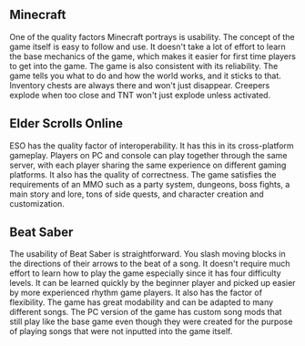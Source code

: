 ## Minecraft

One of the quality factors Minecraft portrays is usability. The concept of the game itself is easy to follow and use. It doesn't take a lot of effort to learn the base mechanics of the game, which makes it easier for first time players to get into the game. The game is also consistent with its reliability. The game tells you what to do and how the world works, and it sticks to that. Inventory chests are always there and won't just disappear. Creepers explode when too close and TNT won't just explode unless activated.

## Elder Scrolls Online

ESO has the quality factor of interoperability. It has this in its cross-platform gameplay. Players on PC and console can play together through the same server, with each player sharing the same experience on different gaming platforms. It also has the quality of correctness. The game satisfies the requirements of an MMO such as a party system, dungeons, boss fights, a main story and lore, tons of side quests, and character creation and customization.

## Beat Saber

The usability of Beat Saber is straightforward. You slash moving blocks in the directions of their arrows to the beat of a song. It doesn't require much effort to learn how to play the game especially since it has four difficulty levels. It can be learned quickly by the beginner player and picked up easier by more experienced rhythm game players. It also has the factor of flexibility. The game has great modability and can be adapted to many different songs. The PC version of the game has custom song mods that still play like the base game even though they were created for the purpose of playing songs that were not inputted into the game itself.

